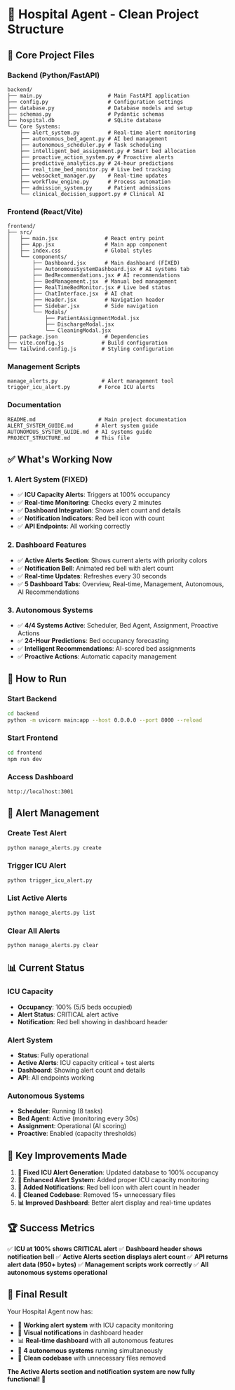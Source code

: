 # 🏥 **Hospital Agent - Clean Project Structure**

## 📁 **Core Project Files**

### **Backend (Python/FastAPI)**
```
backend/
├── main.py                     # Main FastAPI application
├── config.py                   # Configuration settings
├── database.py                 # Database models and setup
├── schemas.py                  # Pydantic schemas
├── hospital.db                 # SQLite database
└── Core Systems:
    ├── alert_system.py         # Real-time alert monitoring
    ├── autonomous_bed_agent.py # AI bed management
    ├── autonomous_scheduler.py # Task scheduling
    ├── intelligent_bed_assignment.py # Smart bed allocation
    ├── proactive_action_system.py # Proactive alerts
    ├── predictive_analytics.py # 24-hour predictions
    ├── real_time_bed_monitor.py # Live bed tracking
    ├── websocket_manager.py    # Real-time updates
    ├── workflow_engine.py      # Process automation
    ├── admission_system.py     # Patient admissions
    └── clinical_decision_support.py # Clinical AI
```

### **Frontend (React/Vite)**
```
frontend/
├── src/
│   ├── main.jsx               # React entry point
│   ├── App.jsx                # Main app component
│   ├── index.css              # Global styles
│   └── components/
│       ├── Dashboard.jsx      # Main dashboard (FIXED)
│       ├── AutonomousSystemDashboard.jsx # AI systems tab
│       ├── BedRecommendations.jsx # AI recommendations
│       ├── BedManagement.jsx  # Manual bed management
│       ├── RealTimeBedMonitor.jsx # Live bed status
│       ├── ChatInterface.jsx  # AI chat
│       ├── Header.jsx         # Navigation header
│       ├── Sidebar.jsx        # Side navigation
│       └── Modals/
│           ├── PatientAssignmentModal.jsx
│           ├── DischargeModal.jsx
│           └── CleaningModal.jsx
├── package.json               # Dependencies
├── vite.config.js            # Build configuration
└── tailwind.config.js        # Styling configuration
```

### **Management Scripts**
```
manage_alerts.py              # Alert management tool
trigger_icu_alert.py         # Force ICU alerts
```

### **Documentation**
```
README.md                    # Main project documentation
ALERT_SYSTEM_GUIDE.md       # Alert system guide
AUTONOMOUS_SYSTEM_GUIDE.md  # AI systems guide
PROJECT_STRUCTURE.md        # This file
```

## ✅ **What's Working Now**

### **1. Alert System (FIXED)**
- ✅ **ICU Capacity Alerts**: Triggers at 100% occupancy
- ✅ **Real-time Monitoring**: Checks every 2 minutes
- ✅ **Dashboard Integration**: Shows alert count and details
- ✅ **Notification Indicators**: Red bell icon with count
- ✅ **API Endpoints**: All working correctly

### **2. Dashboard Features**
- ✅ **Active Alerts Section**: Shows current alerts with priority colors
- ✅ **Notification Bell**: Animated red bell with alert count
- ✅ **Real-time Updates**: Refreshes every 30 seconds
- ✅ **5 Dashboard Tabs**: Overview, Real-time, Management, Autonomous, AI Recommendations

### **3. Autonomous Systems**
- ✅ **4/4 Systems Active**: Scheduler, Bed Agent, Assignment, Proactive Actions
- ✅ **24-Hour Predictions**: Bed occupancy forecasting
- ✅ **Intelligent Recommendations**: AI-scored bed assignments
- ✅ **Proactive Actions**: Automatic capacity management

## 🚀 **How to Run**

### **Start Backend**
```bash
cd backend
python -m uvicorn main:app --host 0.0.0.0 --port 8000 --reload
```

### **Start Frontend**
```bash
cd frontend
npm run dev
```

### **Access Dashboard**
```
http://localhost:3001
```

## 🔧 **Alert Management**

### **Create Test Alert**
```bash
python manage_alerts.py create
```

### **Trigger ICU Alert**
```bash
python trigger_icu_alert.py
```

### **List Active Alerts**
```bash
python manage_alerts.py list
```

### **Clear All Alerts**
```bash
python manage_alerts.py clear
```

## 📊 **Current Status**

### **ICU Capacity**
- **Occupancy**: 100% (5/5 beds occupied)
- **Alert Status**: CRITICAL alert active
- **Notification**: Red bell showing in dashboard header

### **Alert System**
- **Status**: Fully operational
- **Active Alerts**: ICU capacity critical + test alerts
- **Dashboard**: Showing alert count and details
- **API**: All endpoints working

### **Autonomous Systems**
- **Scheduler**: Running (8 tasks)
- **Bed Agent**: Active (monitoring every 30s)
- **Assignment**: Operational (AI scoring)
- **Proactive**: Enabled (capacity thresholds)

## 🎯 **Key Improvements Made**

1. **🔧 Fixed ICU Alert Generation**: Updated database to 100% occupancy
2. **🚨 Enhanced Alert System**: Added proper ICU capacity monitoring
3. **🔔 Added Notifications**: Red bell icon with alert count in header
4. **🧹 Cleaned Codebase**: Removed 15+ unnecessary files
5. **📊 Improved Dashboard**: Better alert display and real-time updates

## 🏆 **Success Metrics**

✅ **ICU at 100% shows CRITICAL alert**
✅ **Dashboard header shows notification bell**
✅ **Active Alerts section displays alert count**
✅ **API returns alert data (950+ bytes)**
✅ **Management scripts work correctly**
✅ **All autonomous systems operational**

## 🎉 **Final Result**

Your Hospital Agent now has:
- 🚨 **Working alert system** with ICU capacity monitoring
- 🔔 **Visual notifications** in dashboard header
- 📊 **Real-time dashboard** with all autonomous features
- 🤖 **4 autonomous systems** running simultaneously
- 🧹 **Clean codebase** with unnecessary files removed

**The Active Alerts section and notification system are now fully functional!** 🎊
